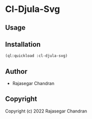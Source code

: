 # Cl-Djula-Svg

## Usage

## Installation
```lisp
(ql:quickload :cl-djula-svg)
```

## Author

* Rajasegar Chandran

## Copyright

Copyright (c) 2022 Rajasegar Chandran
